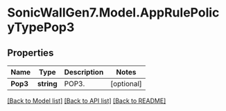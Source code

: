 # SonicWallGen7.Model.AppRulePolicyTypePop3

## Properties

Name | Type | Description | Notes
------------ | ------------- | ------------- | -------------
**Pop3** | **string** | POP3. | [optional] 

[[Back to Model list]](../README.md#documentation-for-models) [[Back to API list]](../README.md#documentation-for-api-endpoints) [[Back to README]](../README.md)

